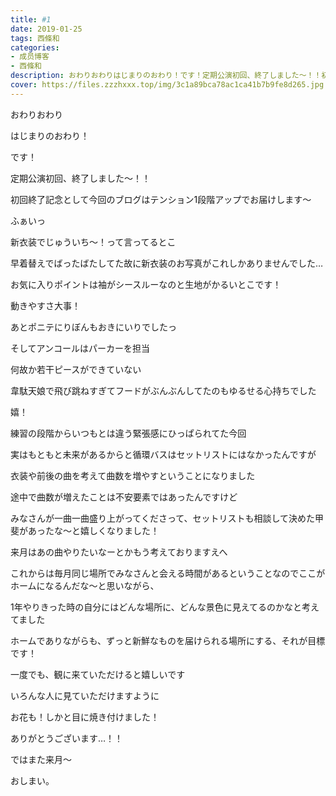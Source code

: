 ```yaml
---
title: #1
date: 2019-01-25
tags: 西條和
categories: 
- 成员博客
- 西條和
description: おわりおわりはじまりのおわり！です！定期公演初回、終了しました〜！！初回終了記...
cover: https://files.zzzhxxx.top/img/3c1a89bca78ac1ca41b7b9fe8d265.jpg 
---
```










おわりおわり












はじまりのおわり！












です！









定期公演初回、終了しました〜！！














初回終了記念として今回のブログはテンション1段階アップでお届けします〜












ふぁいっ











新衣装でじゅういち〜！って言ってるとこ









早着替えでばったばたしてた故に新衣装のお写真がこれしかありませんでした…














お気に入りポイントは袖がシースルーなのと生地がかるいとこです！






動きやすさ大事！











あとポニテにりぼんもおきにいりでしたっ













そしてアンコールはパーカーを担当










何故か若干ピースができていない










韋駄天娘で飛び跳ねすぎてフードがぶんぶんしてたのもゆるせる心持ちでした






嬉！









練習の段階からいつもとは違う緊張感にひっぱられてた今回














実はもともと未来があるからと循環バスはセットリストにはなかったんですが








衣装や前後の曲を考えて曲数を増やすということになりました











途中で曲数が増えたことは不安要素ではあったんですけど










みなさんが一曲一曲盛り上がってくださって、セットリストも相談して決めた甲斐があったな〜と嬉しくなりました！










来月はあの曲やりたいなーとかもう考えておりますえへ











これからは毎月同じ場所でみなさんと会える時間があるということなのでここがホームになるんだな〜と思いながら、








1年やりきった時の自分にはどんな場所に、どんな景色に見えてるのかなと考えてました









ホームでありながらも、ずっと新鮮なものを届けられる場所にする、それが目標です！













一度でも、観に来ていただけると嬉しいです













いろんな人に見ていただけますように














お花も！しかと目に焼き付けました！










ありがとうございます…！！












ではまた来月〜















おしまい。



